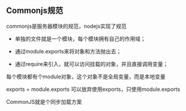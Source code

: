 ## Commonjs规范

commonjs是服务器模块的规范，nodejs实现了规范

- 单独的文件就是一个模块，每个模块拥有自己的作用域；

- 通过module.exports来将对象和方法抛出去；

- 通过require来引入，就可以访问挂载的对象，并且直接调用变量；

每个模块都有个module对象，这个对象不是全局变量，而是本地变量

exports  = module.exports
可以放弃使用exports，只使用module.exports

CommonJS就是个同步加载方案